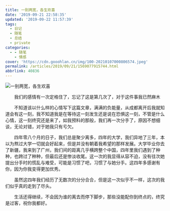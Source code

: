 ```yaml
---
title: 一别两宽，各生欢喜
date: '2019-09-21 22:58:35'
updated: '2019-09-22 11:57:39'
tags:
  - 日记
  - 随笔
  - 总结
  - private
categories:
  - - 随笔
    - 情感
cover: 'https://cdn.gooohlan.cn/img/100-20210107000806574.jpeg'
permalink: /articles/2019/09/21/1569077915744.html
abbrlink: 40836
---
```


![一别两宽，各生欢喜](https://cdn.gooohlan.cn/img/100-20210107000806574.jpeg)

&emsp;&emsp;我们的感情有一次定格住了，忘记了这是第几次了，对于这件事我已然麻木

&emsp;&emsp;不知道该以什么样的心情写下这篇文章，满满的负能量，从成都离开后我就知道会有这一刻，我不知道我是在等待这一刻发生还是说在恐惧这一刻，不管是什么心情，这一刻终究还是来了，如我预料的那般，我们再一次分手了，原因不想细谈，无论对错，对于她我只有亏欠。

&emsp;&emsp;四年零八个月的日子，我们总是聚少离多，四年的大学，我们异地了三年，本以为熬过大学一切就会好起来，但是并没有朝着我希望的那样发展。大学毕业你去了新疆，我来到了广州，我们间的距离几乎横跨整个中国，四年里我们遇到了种种，也跨过了种种，但最后还是惨淡收尾。这一次的我显得从容不迫，没有往次她提出分手时的慌乱与难受，可能是习惯了吧，习惯了与她分手。这四年多感谢有你，因为你我变得更加优秀。

&emsp;&emsp;虽然这四年我们经历了无数次的分分合合，但是这一次似乎不一样，这次的我们似乎真的走到了尽头。

&emsp;&emsp;生活还得继续，不会因为谁的离去而停下脚步，那些没能配你到终点的，终究是过客，祝你我都好。
